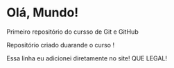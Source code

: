 # Olá, Mundo!
 Primeiro repositório do cursso de Git e GitHub

 Repositório criado duarande o curso !
 
 Essa  linha eu adicionei diretamente no site! QUE LEGAL!
